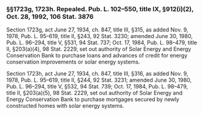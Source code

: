 ### §§1723g, 1723h. Repealed. Pub. L. 102–550, title IX, §912(i)(2), Oct. 28, 1992, 106 Stat. 3876 ###

Section 1723g, act June 27, 1934, ch. 847, title III, §315, as added Nov. 9, 1978, Pub. L. 95–619, title II, §243, 92 Stat. 3230; amended June 30, 1980, Pub. L. 96–294, title V, §531, 94 Stat. 737; Oct. 17, 1984, Pub. L. 98–479, title II, §203(a)(4), 98 Stat. 2229, set out authority of Solar Energy and Energy Conservation Bank to purchase loans and advances of credit for energy conservation improvements or solar energy systems.

Section 1723h, act June 27, 1934, ch. 847, title III, §316, as added Nov. 9, 1978, Pub. L. 95–619, title II, §244, 92 Stat. 3231; amended June 30, 1980, Pub. L. 96–294, title V, §532, 94 Stat. 739; Oct. 17, 1984, Pub. L. 98–479, title II, §203(a)(5), 98 Stat. 2229, set out authority of Solar Energy and Energy Conservation Bank to purchase mortgages secured by newly constructed homes with solar energy systems.
